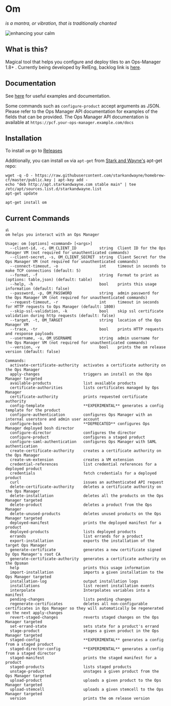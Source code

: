 # Om

_is a mantra, or vibration, that is traditionally chanted_

![enhancing your calm](http://i.giphy.com/3o7qDQ5iw1oXyDeJAk.gif)

## What is this? 

Magical tool that helps you configure and deploy tiles to an Ops-Manager 1.8+ . 
Currently being developed by RelEng, backlog link is [here](https://www.pivotaltracker.com/n/projects/2145041).

## Documentation

See [here](docs/README.md) for useful examples and documentation.

Some commands such as `configure-product` accept arguments as JSON. Please refer
to the Ops Manager API documentation for examples of the fields that can be
provided. The Ops Manager API documentation is available at
`https://pcf.your-ops-manager.example.com/docs`

## Installation

To install `om` go to [Releases](https://github.com/pivotal-cf/om/releases)

Additionally, you can install `om` via `apt-get` from [Stark and Wayne's](https://www.starkandwayne.com/) apt-get repo:
```
wget -q -O - https://raw.githubusercontent.com/starkandwayne/homebrew-cf/master/public.key | apt-key add -
echo "deb http://apt.starkandwayne.com stable main" | tee /etc/apt/sources.list.d/starkandwayne.list
apt-get update

apt-get install om
```

## Current Commands
```
ॐ
om helps you interact with an Ops Manager

Usage: om [options] <command> [<args>]
  --client-id, -c, OM_CLIENT_ID          string  Client ID for the Ops Manager VM (not required for unauthenticated commands)
  --client-secret, -s, OM_CLIENT_SECRET  string  Client Secret for the Ops Manager VM (not required for unauthenticated commands)
  --connect-timeout, -o                  int     timeout in seconds to make TCP connections (default: 5)
  --format, -f                           string  Format to print as (options: table,json) (default: table)
  --help, -h                             bool    prints this usage information (default: false)
  --password, -p, OM_PASSWORD            string  admin password for the Ops Manager VM (not required for unauthenticated commands)
  --request-timeout, -r                  int     timeout in seconds for HTTP requests to Ops Manager (default: 1800)
  --skip-ssl-validation, -k              bool    skip ssl certificate validation during http requests (default: false)
  --target, -t, OM_TARGET                string  location of the Ops Manager VM
  --trace, -tr                           bool    prints HTTP requests and response payloads
  --username, -u, OM_USERNAME            string  admin username for the Ops Manager VM (not required for unauthenticated commands)
  --version, -v                          bool    prints the om release version (default: false)

Commands:
  activate-certificate-authority  activates a certificate authority on the Ops Manager
  apply-changes                   triggers an install on the Ops Manager targeted
  available-products              list available products
  certificate-authorities         lists certificates managed by Ops Manager
  certificate-authority           prints requested certificate authority
  config-template                 **EXPERIMENTAL** generates a config template for the product
  configure-authentication        configures Ops Manager with an internal userstore and admin user account
  configure-bosh                  **DEPRECATED** configures Ops Manager deployed bosh director
  configure-director              configures the director
  configure-product               configures a staged product
  configure-saml-authentication   configures Ops Manager with SAML authentication
  create-certificate-authority    creates a certificate authority on the Ops Manager
  create-vm-extension             creates a VM extension
  credential-references           list credential references for a deployed product
  credentials                     fetch credentials for a deployed product
  curl                            issues an authenticated API request
  delete-certificate-authority    deletes a certificate authority on the Ops Manager
  delete-installation             deletes all the products on the Ops Manager targeted
  delete-product                  deletes a product from the Ops Manager
  delete-unused-products          deletes unused products on the Ops Manager targeted
  deployed-manifest               prints the deployed manifest for a product
  deployed-products               lists deployed products
  errands                         list errands for a product
  export-installation             exports the installation of the target Ops Manager
  generate-certificate            generates a new certificate signed by Ops Manager's root CA
  generate-certificate-authority  generates a certificate authority on the Opsman
  help                            prints this usage information
  import-installation             imports a given installation to the Ops Manager targeted
  installation-log                output installation logs
  installations                   list recent installation events
  interpolate                     Interpolates variables into a manifest
  pending-changes                 lists pending changes
  regenerate-certificates         deletes all non-configurable certificates in Ops Manager so they will automatically be regenerated on the next apply-changes
  revert-staged-changes           reverts staged changes on the Ops Manager targeted
  set-errand-state                sets state for a product's errand
  stage-product                   stages a given product in the Ops Manager targeted
  staged-config                   **EXPERIMENTAL** generates a config from a staged product
  staged-director-config          **EXPERIMENTAL** generates a config from a staged director
  staged-manifest                 prints the staged manifest for a product
  staged-products                 lists staged products
  unstage-product                 unstages a given product from the Ops Manager targeted
  upload-product                  uploads a given product to the Ops Manager targeted
  upload-stemcell                 uploads a given stemcell to the Ops Manager targeted
  version                         prints the om release version

```
